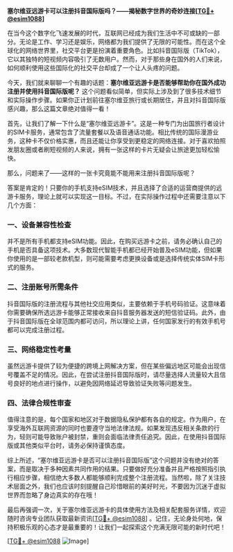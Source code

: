 **塞尔维亚远游卡可以注册抖音国际版吗？——揭秘数字世界的奇妙连接[[TG💪+ @esim1088](https://t.me/s/esim1088)]**

在当今这个数字化飞速发展的时代，互联网已经成为我们生活中不可或缺的一部分。无论是工作、学习还是娱乐，网络都为我们提供了无限的可能性。而在这个全球化的网络世界里，社交平台更是扮演着重要角色。比如抖音国际版（TikTok），它以其独特的短视频内容吸引了无数用户。然而，对于那些身在国外的人们来说，如何顺利使用这些国际化的社交平台却成了一个让人头疼的问题。

今天，我们就来聊聊一个有趣的话题：**塞尔维亚远游卡是否能够帮助你在国外成功注册并使用抖音国际版呢？** 这个问题看似简单，但实际上涉及到了很多技术细节和实际操作步骤。如果你正计划前往塞尔维亚旅行或长期居住，并且对抖音国际版感兴趣，那么这篇文章绝对值得一看！

首先，让我们了解一下什么是“塞尔维亚远游卡”。这是一种专门为出国旅行者设计的SIM卡服务，通常包含了流量套餐以及语音通话功能。相比传统的国际漫游业务，这种卡不仅价格实惠，而且还能让你享受到更稳定的网络连接。对于喜欢拍照发朋友圈或者刷短视频的人来说，拥有一张这样的卡片无疑会让旅途更加轻松愉快。

那么，问题来了——这样的一张卡究竟能不能用来注册抖音国际版呢？

答案是肯定的！只要你的手机支持eSIM技术，并且选择了合适的运营商提供的远游卡服务，理论上就可以实现这一目标。不过，在实际操作过程中还需要注意以下几个方面：

### 一、设备兼容性检查

并不是所有手机都支持eSIM功能。因此，在购买远游卡之前，请务必确认自己的手机是否具备这项技术。大多数现代智能手机都已经开始普及eSIM功能，但如果你使用的是一部较老款机型，则可能需要考虑更换设备或是选择传统实体SIM卡形式的服务。

### 二、注册账号所需条件

抖音国际版的注册流程与其他社交应用类似，主要依赖于手机号码验证。这意味着你需要确保所选远游卡能够正常接收来自抖音服务器发送的短信验证码。此外，由于抖音国际版在全球范围内都可访问，所以理论上讲，任何国家发行的有效手机号都可以完成注册过程。

### 三、网络稳定性考量

虽然远游卡提供了较为便捷的跨境上网解决方案，但在某些偏远地区可能会出现信号覆盖不足的情况。因此，在尝试注册抖音国际版时，请尽量选择人流量较大且信号良好的地点进行操作，以避免因网络延迟导致验证失败等问题发生。

### 四、法律合规性审查

值得注意的是，每个国家和地区对于数据隐私保护都有各自的规定。作为用户，在享受海外互联网资源的同时也要遵守当地法律法规。如果发现违反相关条款的行为，轻则可能导致账户被封禁，重则会面临法律责任追究。因此，在使用抖音国际版或其他类似平台时，请务必保持谨慎态度。

综上所述，“塞尔维亚远游卡是否可以注册抖音国际版”这个问题并没有绝对的答案，而是取决于多种因素共同作用的结果。只要做好充分准备并且严格按照指引执行相应步骤，相信绝大多数人都能够顺利完成整个注册流程。当然啦，除了关注技术层面之外，我们也应该时刻提醒自己珍惜眼前的美好时光，不要因为沉迷于虚拟世界而忽略了身边真实的存在哦！

最后再强调一次，关于塞尔维亚远游卡的具体使用方法及相关配套服务详情，欢迎随时咨询专业团队获取最新资讯[[TG💪+ @esim1088](https://t.me/s/esim1088)] 。记住，无论身处何地，保持积极乐观的心态才是最重要的！让我们一起探索这个充满无限可能的新时代吧！

[[TG💪+ @esim1088](https://t.me/s/esim1088) ![Image](https://i.postimg.cc/4NQfJmqS/Snipaste-2025-05-13-00-14-12.png)]